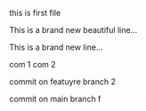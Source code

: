 this is first file


This is a brand new beautiful line...

This is a brand new line...

com 1
com 2

commit on featuyre branch 2

commit on main branch
f
